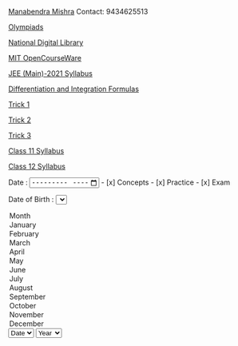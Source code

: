 [Manabendra Mishra](https://www.facebook.com/manabendra.mishra.733) Contact: 9434625513

[Olympiads](https://olympiads.hbcse.tifr.res.in/how-to-prepare/past-papers/)

[National Digital Library](https://ndl.iitkgp.ac.in/)               

[MIT OpenCourseWare](https://ocw.mit.edu/index.html)

[JEE (Main)-2021 Syllabus](https://math2k21.github.io/mishra/IIT_JEE.pdf)

[Differentiation and Integration Formulas](https://math2k21.github.io/mishra/formula.pdf) 

[Trick 1](https://user-images.githubusercontent.com/78428741/106627865-3cd92000-659f-11eb-91d5-55911ce1755b.jpg)

[Trick 2](https://user-images.githubusercontent.com/78428741/106628096-7742bd00-659f-11eb-8cac-1f460daeeb4a.jpg)

[Trick 3](https://user-images.githubusercontent.com/78428741/106628169-87f33300-659f-11eb-97f7-122d1dfa7aa0.jpg)

[Class 11 Syllabus](class_11.md)

[Class 12 Syllabus](class_12.md)
<form>
  <label>Date : </label>
  <input type="month" min="2021-01" max="2022-12"
<input type="submit"/>
- [x] Concepts 
- [x] Practice
- [x] Exam 

Date of Birth : 
<select name="month">
  <option value="month">Month</option>
  <option value="jan">January</option>
  <option value="feb">February</option>
  <option value="mar">March</option>
  <option value="apr">April</option>
  <option value="may">May</option>
  <option value="jun">June</option>
  <option value="jul">July</option>
  <option value="aug">August</option>
  <option value="sep">September</option>
  <option value="oct">October</option>
  <option value="nov">November</option>
  <option value="dec">December</option> 
</select>  
<select name="date">
  <option value="days">Date</option>
  <option value="1">1</option>
  <option value="2">2</option>
  <option value="3">3</option>
  <option value="4">4</option>
  <option value="5">5</option>
  <option value="6">6</option>
  <option value="7">7</option>
  <option value="8">8</option>
  <option value="9">9</option>
  <option value="10">10</option>
  <option value="11">11</option>
  <option value="12">12</option>
  <option value="13">13</option>
  <option value="14">14</option>
  <option value="15">15</option>
  <option value="16">16</option>
  <option value="17">17</option>
  <option value="18">18</option>
  <option value="19">19</option>
  <option value="20">20</option>
  <option value="21">21</option>
  <option value="22">22</option>
  <option value="23">23</option>
  <option value="24">24</option>
  <option value="25">25</option>
  <option value="26">26</option>
  <option value="27">27</option>
  <option value="28">28</option>
  <option value="29">29</option>
  <option value="30">30</option>
  <option value="31">31</option>  
</select>  
<select name="year"> 
  <option value="years">Year</option>
  <option value="2021">2021</option>
  <option value="2022">2022</option>
  <option value="2023">2023</option>
  <option value="2024">2024</option>
</select> 
<style>
body {
  background-image: url('https://user-images.githubusercontent.com/78738789/107228180-5d432780-6a42-11eb-99af-b8b20b7f6ee0.jpg');
}
</style>
